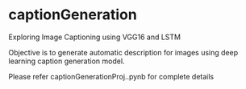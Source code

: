 # captionGeneration
Exploring Image Captioning using VGG16 and LSTM

Objective is to generate automatic description for images using deep learning caption generation model.  

Please refer captionGenerationProj..pynb for complete details
